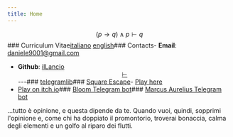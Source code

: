 ```yaml
---
title: Home
---
```

$$
(p \rightarrow q) \land p \vdash q
$$### Curriculum Vitae[italiano](cv_ita.pdf) [english](cv_eng.pdf)### Contacts- **Email**: <daniele9001@gmail.com>
- **Github**: [ilLancio](https://github.com/ilLancio)<div align="center">[$\vdash$](Logica-Matematica.pdf)</div>---### [telegramlib](https://pypi.org/project/telegramlib/)### [Square Escape](https://logos-psychagogia.itch.io/square-escape)- <a href="square-escape" target="_blank">Play here</a>
- [Play on itch.io](https://logos-psychagogia.itch.io/square-escape)### [Bloom Telegram bot](https://t.me/BLOOM_chatbot)### [Marcus Aurelius Telegram bot](https://t.me/M_Aurelius_bot)

...tutto è opinione, e questa dipende da te. Quando vuoi, quindi, sopprimi l'opinione e, come chi ha doppiato il promontorio, troverai bonaccia, calma degli elementi e un golfo al riparo dei flutti.

